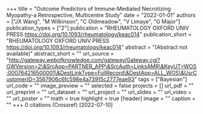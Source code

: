 +++
title = "Outcome Predictors of Immune-Mediated Necrotizing Myopathy-a Retrospective, Multicentre Study"
date = "2022-01-01"
authors = ["JX Wang", "M Wilkinson", "C Oldmeadow", "V Limaye", "G Major"]
publication_types = ["2"]
publication = "RHEUMATOLOGY OXFORD UNIV PRESS https://doi.org/10.1093/rheumatology/keac014"
publication_short = "RHEUMATOLOGY OXFORD UNIV PRESS https://doi.org/10.1093/rheumatology/keac014"
abstract = "(Abstract not available)"
abstract_short = ""
url_source = "http://gateway.webofknowledge.com/gateway/Gateway.cgi?GWVersion=2\&SrcApp=PARTNER_APP\&SrcAuth=LinksAMR\&KeyUT=WOS:000764216500001\&DestLinkType=FullRecord\&DestApp=ALL_WOS\&UsrCustomerID=3567906c6fc598e4a73915c2777eae93"
tags = ["Bayesian"]
url_code = ""
image_preview = ""
selected = false
projects = []
url_pdf = ""
url_preprint = ""
url_dataset = ""
url_project = ""
url_slides = ""
url_video = ""
url_poster = ""
math = true
highlight = true
[header]
image = ""
caption = ""
+++
0 citations (Crossref) [2022-07-10]
